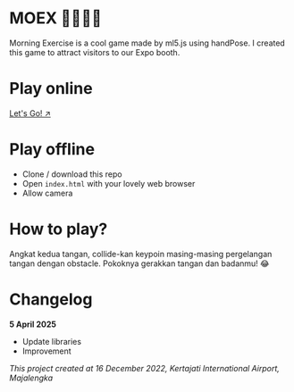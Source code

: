 # MOEX 🕺🏻💃🏻
Morning Exercise is a cool game made by ml5.js using handPose. I created this game to attract visitors to our Expo booth.

# Play online
[Let's Go! ↗️](https://moex.zulhilmi.id)

# Play offline
- Clone / download this repo
- Open `index.html` with your lovely web browser
- Allow camera

# How to play?

Angkat kedua tangan, collide-kan keypoin masing-masing pergelangan tangan dengan obstacle. Pokoknya gerakkan tangan dan badanmu! 😂

# Changelog
**5 April 2025**
- Update libraries
- Improvement

_This project created at 16 December 2022, Kertajati International Airport, Majalengka_
